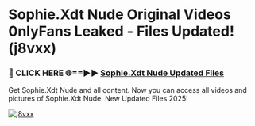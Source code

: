 # Sophie.Xdt Nude Original Videos 0nlyFans Leaked - Files Updated! (j8vxx)

<h3>🔴 CLICK HERE 🌐==►► <a href="https://tinyurl.com/5h6xmrr3" rel="nofollow">Sophie.Xdt Nude Updated Files</a></h3>

Get Sophie.Xdt Nude and all content. Now you can access all videos and pictures of Sophie.Xdt Nude. New Updated Files 2025!

[![j8vxx](https://i.imgur.com/KVD873Z.gif)](https://tinyurl.com/5h6xmrr3)
